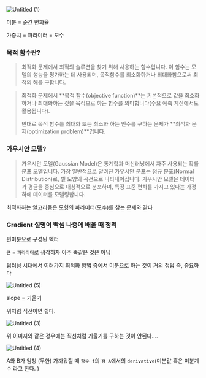 ![Untitled (1)](https://github.com/user-attachments/assets/0f7a248f-c14f-4d48-b21c-92d4b3724555)


미분 = 순간 변화율

가중치 = 파라미터 = 모수

### 목적 함수란?

> 최적화 문제에서 최적의 솔루션을 찾기 위해 사용하는 함수입니다. 이 함수는 모델의 성능을 평가하는 데 사용되며, 목적함수를 최소화하거나 최대화함으로써 최적의 해를 구합니다.
> 

> 최적화 문제에서 **목적 함수(objective function)**는 기본적으로 값을 최소화하거나 최대화하는 것을 목적으로 하는 함수를 의미합니다(수요 예측 계산에서도 활용됩니다).
> 
> 
> 반대로 목적 함수를 최대화 또는 최소화 하는 인수를 구하는 문제가 **최적화 문제(optimization problem)**입니다.
> 

### 가우시안 모델?

> 가우시안 모델(Gaussian Model)은 통계학과 머신러닝에서 자주 사용되는 확률 분포 모델입니다. 가장 일반적으로 알려진 가우시안 분포는 정규 분포(Normal Distribution)로, 벨 모양의 곡선으로 나타내어집니다. 가우시안 모델은 데이터가 평균을 중심으로 대칭적으로 분포하며, 특정 표준 편차를 가지고 있다는 가정하에 데이터를 모델링합니다.
> 

최적화하는 알고리즘은 모형의 파라미터(모수)를 찾는 문제와 같다

### Gradient 설명이 빡셈 나중에 배울 때 정리

편미분으로 구성된 벡터

`근` = `파라미터`로 생각하자 아주 똑같은 것은 아님

딥러닝 시대에서 여러가지 최적화 방법 중에서 미분으로 하는 것이 거의 정답 즉, 중요하다

![Untitled (5)](https://github.com/user-attachments/assets/959af6de-e3f7-4706-904c-5e9fd22d067a)


slope = 기울기

위처럼 직선이면 쉽다. 

![Untitled (3)](https://github.com/user-attachments/assets/9cb72c86-9f1b-4bcd-a161-10f40b4d0d27)

위 이미지와 같은 경우에는 직선처럼 기울기를 구하는 것이 안된다….

![Untitled (4)](https://github.com/user-attachments/assets/53f8af91-906a-4462-bfed-3a6b77e65c37)


A와 B가 엄청 (무한) 가까워질 때 `함수 f`의 `점 A`에서의  `derivative`(미분값 혹은 미분계수 라고 한다. )